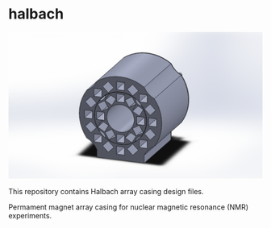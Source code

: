 # halbach

![Halbach array](https://github.com/lyndonboone/halbach/blob/master/images/full_front.PNG)

This repository contains Halbach array casing design files.

Permament magnet array casing for nuclear magnetic resonance (NMR) experiments.
